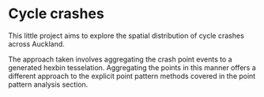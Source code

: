 # Cycle crashes

This little project aims to explore the spatial distribution of cycle crashes across Auckland.

The approach taken involves aggregating the crash point events to a generated hexbin tesselation. Aggregating the points in this manner offers a different approach to the explicit point pattern methods covered in the point pattern analysis section. 

<!-- 

demo **(ADD LINK?)**. 

# main source to follow:
# https://carto.com/blog/predicting-traffic-accident-hotspots-with-spatial-data-science/

-->
